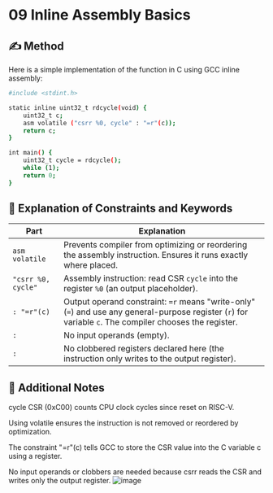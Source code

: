 # 09 Inline Assembly Basics

## ✍️ Method

Here is a simple implementation of the function in C using GCC inline assembly:

```bash
#include <stdint.h>

static inline uint32_t rdcycle(void) {
    uint32_t c;
    asm volatile ("csrr %0, cycle" : "=r"(c));
    return c;
}

int main() {
    uint32_t cycle = rdcycle();
    while (1);
    return 0;
}

```

## 🧠 Explanation of Constraints and Keywords

| Part               | Explanation                                                                                                                                              |
| ------------------ | -------------------------------------------------------------------------------------------------------------------------------------------------------- |
| `asm volatile`     | Prevents compiler from optimizing or reordering the assembly instruction. Ensures it runs exactly where placed.                                          |
| `"csrr %0, cycle"` | Assembly instruction: read CSR `cycle` into the register `%0` (an output placeholder).                                                                   |
| `: "=r"(c)`        | Output operand constraint: `=r` means "write-only" (`=`) and use any general-purpose register (`r`) for variable `c`. The compiler chooses the register. |
| `: `               | No input operands (empty).                                                                                                                               |
| `: `               | No clobbered registers declared here (the instruction only writes to the output register).                                                               |

## 🔎 Additional Notes

cycle CSR (0xC00) counts CPU clock cycles since reset on RISC-V.

Using volatile ensures the instruction is not removed or reordered by optimization.

The constraint "=r"(c) tells GCC to store the CSR value into the C variable c using a register.

No input operands or clobbers are needed because csrr reads the CSR and writes only the output register.
![image](https://github.com/user-attachments/assets/7381836f-1bf0-4190-8e63-2801171d02e1)
